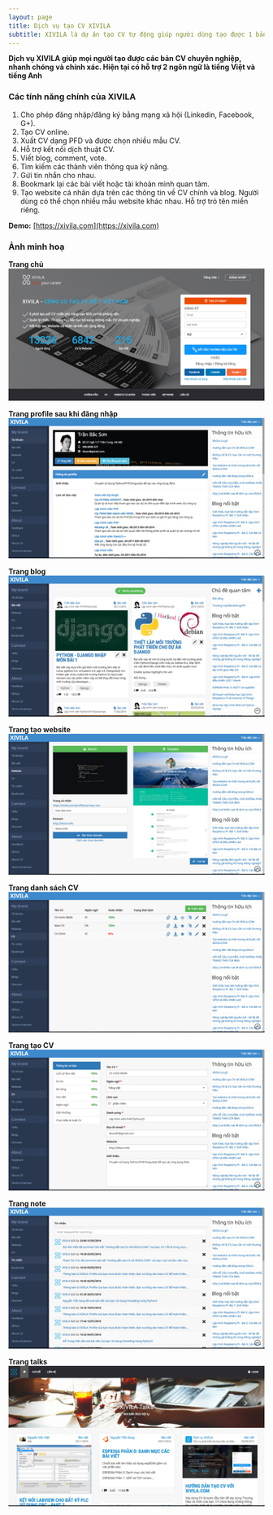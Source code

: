 ```yaml
---
layout: page
title: Dịch vụ tạo CV XIVILA
subtitle: XIVILA là dự án tạo CV tự động giúp người dùng tạo được 1 bản CV chuyên nghiệp nhanh chóng và tiện lợi.
---
```


**Dịch vụ XIVILA giúp mọi người tạo được các bản CV chuyên nghiệp, nhanh chóng và chính xác. Hiện tại có hỗ trợ 2 ngôn ngữ là tiếng Việt và tiếng Anh**

### Các tính năng chính của XIVILA

1. Cho phép đăng nhập/đăng ký bằng mạng xã hội (Linkedin, Facebook, G+).
2. Tạo CV online.
3. Xuất CV dạng PFD và được chọn nhiều mẫu CV.
4. Hỗ trợ kết nối dịch thuật CV.
5. Viết blog, comment, vote.
6. Tìm kiếm các thành viên thông qua kỹ năng.
7. Gửi tin nhắn cho nhau.
8. Bookmark lại các bài viết hoặc tài khoản mình quan tâm.
9. Tạo website cá nhân dựa trên các thông tin về CV chính và blog. Người dùng có thể chọn nhiều mẫu website khác nhau. Hỗ trợ trỏ tên miền riêng.

**Demo:** [https://xivila.com](https://xivila.com)

### Ảnh minh hoạ

**Trang chủ**
![Dịch vụ tạo CV XIVILA - trang chủ](/img/pages/xivila/xivila-home.jpg)

**Trang profile sau khi đăng nhập**
![Dịch vụ tạo CV XIVILA - trang profile](/img/pages/xivila/xivila-profile.jpg)

**Trang blog**
![Dịch vụ tạo CV XIVILA - trang blog](/img/pages/xivila/xivila-blog.jpg)

**Trang tạo website**
![Dịch vụ tạo CV XIVILA - trang tạo web cá nhân](/img/pages/xivila/xivila-personal-page.jpg)

**Trang danh sách CV**
![Dịch vụ tạo CV XIVILA - trang danh sách CV](/img/pages/xivila/xivila-cv-list.jpg)

**Trang tạo CV**
![Dịch vụ tạo CV XIVILA - trang tạo CV](/img/pages/xivila/xivila-cv-detail.jpg)

**Trang note**
![Dịch vụ tạo CV XIVILA - trang note](/img/pages/xivila/xivila-note.jpg)

**Trang talks**
![Dịch vụ tạo CV XIVILA - trang talks](/img/pages/xivila/xivila-talks.jpg)
